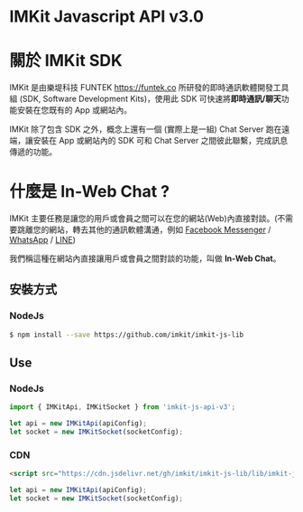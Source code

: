 # IMKit Javascript API v3.0

# 關於 IMKit SDK

IMKit 是由樂堤科技 FUNTEK https://funtek.co 所研發的即時通訊軟體開發工具組 (SDK, Software Development Kits)，使用此 SDK 可快速將**即時通訊/聊天**功能安裝在您既有的 App 或網站內。

IMKit 除了包含 SDK 之外，概念上還有一個 (實際上是一組) Chat Server 跑在遠端，讓安裝在 App 或網站內的 SDK 可和 Chat Server 之間彼此聯繫，完成訊息傳遞的功能。

# 什麼是 In-Web Chat ?

IMKit 主要任務是讓您的用戶或會員之間可以在您的網站(Web)內直接對談。(不需要跳離您的網站，轉去其他的通訊軟體溝通，例如 [Facebook Messenger](https://www.messenger.com) / [WhatsApp](https://www.whatsapp.com) / [LINE](https://line.me/))

我們稱這種在網站內直接讓用戶或會員之間對談的功能，叫做 **In-Web Chat**。

## 安裝方式

### NodeJs

```sh
$ npm install --save https://github.com/imkit/imkit-js-lib
```

## Use

### NodeJs

```javascript
import { IMKitApi, IMKitSocket } from 'imkit-js-api-v3';

let api = new IMKitApi(apiConfig);
let socket = new IMKitSocket(socketConfig);
```

### CDN

```html
<script src="https://cdn.jsdelivr.net/gh/imkit/imkit-js-lib/lib/imkit-js-api-v3.web.js"></script>
```

```javascript
let api = new IMKitApi(apiConfig);
let socket = new IMKitSocket(socketConfig);
```
